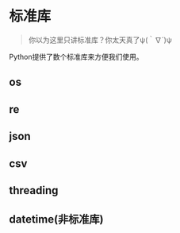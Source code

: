 # 标准库

> 你以为这里只讲标准库？你太天真了ψ(｀∇´)ψ

Python提供了数个标准库来方便我们使用。

## os



## re



## json



## csv



## threading



## datetime(非标准库)

